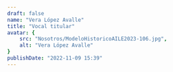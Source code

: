 ```yaml
---
draft: false
name: "Vera López Avalle"
title: "Vocal titular"
avatar: {
    src: "Nosotros/ModeloHistoricoAILE2023-106.jpg",
    alt: "Vera López Avalle"
}
publishDate: "2022-11-09 15:39"
---
```


